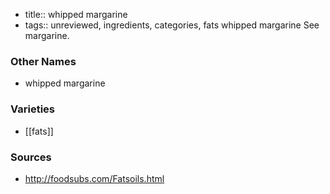 - title:: whipped margarine
- tags:: unreviewed, ingredients, categories, fats
whipped margarine See margarine.

### Other Names

* whipped margarine

### Varieties

* [[fats]]

### Sources
* http://foodsubs.com/Fatsoils.html
